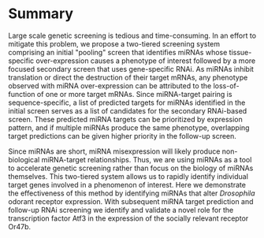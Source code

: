 # Summary

Large scale genetic screening is tedious and time-consuming. In an effort to mitigate this problem, we propose a two-tiered screening system comprising an initial "pooling" screen that identifies miRNAs whose tissue-specific over-expression causes a phenotype of interest followed by a more focused secondary screen that uses gene-specific RNAi. As miRNAs inhibit translation or direct the destruction of their target mRNAs, any phenotype observed with miRNA over-expression can be attributed to the loss-of-function of one or more target mRNAs. Since miRNA-target pairing is sequence-specific, a list of predicted targets for miRNAs identified in the initial screen serves as a list of candidates for the secondary RNAi-based screen. These predicted miRNA targets can be prioritized by expression pattern, and if multiple miRNAs produce the same phenotype, overlapping target predictions can be given higher priority in the follow-up screen.

Since miRNAs are short, miRNA misexpression will likely produce non-biological miRNA-target relationships. Thus, we are using miRNAs as a tool to accelerate genetic screening rather than focus on the biology of miRNAs themselves. This two-tiered system allows us to rapidly identify individual target genes involved in a phenomenon of interest. Here we demonstrate the effectiveness of this method by identifying miRNAs that alter *Drosophila* odorant receptor expression. With subsequent miRNA target prediction and follow-up RNAi screening we identify and validate a novel role for the transcription factor Atf3 in the expression of the socially relevant receptor Or47b.